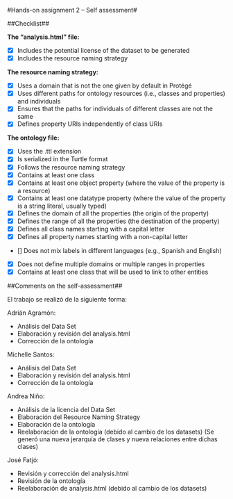 #Hands-on assignment 2 – Self assessment#

##Checklist##

**The “analysis.html” file:**

- [X] Includes the potential license of the dataset to be generated
- [X] Includes the resource naming strategy

**The resource naming strategy:**

- [X] Uses a domain that is not the one given by default in Protégé
- [X] Uses different paths for ontology resources (i.e., classes and properties) and individuals
- [X] Ensures that the paths for individuals of different classes are not the same
- [X] Defines property URIs independently of class URIs

**The ontology file:**

- [X] Uses the .ttl extension
- [X] Is serialized in the Turtle format
- [X] Follows the resource naming strategy
- [X] Contains at least one class
- [X] Contains at least one object property (where the value of the property is a resource)
- [X] Contains at least one datatype property (where the value of the property is a string literal, usually typed)
- [X] Defines the domain of all the properties (the origin of the property)
- [X] Defines the range of all the properties (the destination of the property)
- [X] Defines all class names starting with a capital letter
- [X] Defines all property names starting with a non-capital letter
- [] Does not mix labels in different languages (e.g., Spanish and English)
- [X] Does not define multiple domains or multiple ranges in properties
- [X] Contains at least one class that will be used to link to other entities

##Comments on the self-assessment##

El trabajo se realizó de la siguiente forma:

Adrián Agramón:
- Análisis del Data Set
- Elaboración y revisión del analysis.html
- Corrección de la ontología

Michelle Santos:
- Análisis del Data Set 
- Elaboración y revisión del analysis.html
- Corrección de la ontología

Andrea Niño:
- Análisis de la licencia del Data Set
- Elaboración del Resource Naming Strategy
- Elaboración de la ontología
- Reelaboración de la ontología (debido al cambio de los datasets) (Se generó una nueva jerarquía de clases y nueva relaciones entre dichas clases) 

José Fatjó:
- Revisión y corrección del analysis.html
- Revisión de la ontología
- Reelaboración de analysis.html (debido al cambio de los datasets)
